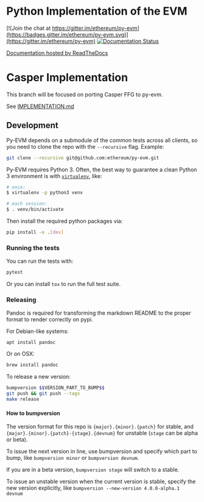 # Python Implementation of the EVM

[![Join the chat at https://gitter.im/ethereum/py-evm](https://badges.gitter.im/ethereum/py-evm.svg)](https://gitter.im/ethereum/py-evm)
[![Documentation Status](https://readthedocs.org/projects/py-evm/badge/?version=latest)](http://py-evm.readthedocs.io/en/latest/?badge=latest)

[Documentation hosted by ReadTheDocs](http://py-evm.readthedocs.io/en/latest/)


# Casper Implementation

This branch will be focused on porting Casper FFG to py-evm.

See [IMPLEMENTATION.md](https://github.com/ethereum/casper/blob/master/IMPLEMENTATION.md)


## Development
Py-EVM depends on a submodule of the common tests across all clients,
so you need to clone the repo with the `--recursive` flag. Example:

```sh
git clone --recursive git@github.com:ethereum/py-evm.git
```

Py-EVM requires Python 3. Often, the best way to guarantee a clean Python 3 environment is with [`virtualenv`](https://virtualenv.pypa.io/en/stable/), like:

```sh
# once:
$ virtualenv -p python3 venv

# each session:
$ . venv/bin/activate
```

Then install the required python packages via:

```sh
pip install -e .[dev]
```


### Running the tests

You can run the tests with:

```sh
pytest
```

Or you can install `tox` to run the full test suite.


### Releasing

Pandoc is required for transforming the markdown README to the proper format to
render correctly on pypi.

For Debian-like systems:

```
apt install pandoc
```

Or on OSX:

```sh
brew install pandoc
```

To release a new version:

```sh
bumpversion $$VERSION_PART_TO_BUMP$$
git push && git push --tags
make release
```


#### How to bumpversion

The version format for this repo is `{major}.{minor}.{patch}` for stable, and
`{major}.{minor}.{patch}-{stage}.{devnum}` for unstable (`stage` can be alpha or beta).

To issue the next version in line, use bumpversion and specify which part to bump,
like `bumpversion minor` or `bumpversion devnum`.

If you are in a beta version, `bumpversion stage` will switch to a stable.

To issue an unstable version when the current version is stable, specify the
new version explicitly, like `bumpversion --new-version 4.0.0-alpha.1 devnum`

